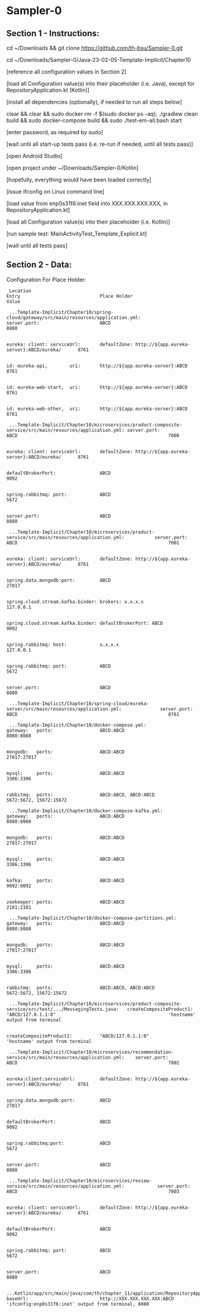 # Sampler-0

## Section 1 - Instructions:

cd ~/Downloads && git clone https://github.com/th-bsu/Sampler-0.git

cd ~/Downloads/Sampler-0/Java-23-02-05-Template-Implicit/Chapter10

[reference all configuration values in Section 2]

[load all Configuration value(s) into their placeholder (i.e. Java), except for RepositoryApplication.kt (Kotlin)]

[install all dependencies (optionally), if needed to run all steps below]

clear && clear && sudo docker rm -f $(sudo docker ps -aq); ./gradlew clean build && sudo docker-compose build && sudo ./test-em-all.bash start

[enter password, as required by sudo]

[wait until all start-up tests pass (i.e. re-run if needed, until all tests pass)]

[open Android Studio]

[open project under ~/Downloads/Sampler-0/Kotlin]

[hopefully, everything would have been loaded correctly]

[issue ifconfig on Linux command line]

[load value from enp0s31f6:inet field into XXX.XXX.XXX.XXX, in RepositoryApplication.kt]

[load all Configuration value(s) into their placeholder (i.e. Kotlin)]

[run sample test: MainActivityTest_Template_Explicit.kt]

[wait until all tests pass]

## Section 2 - Data:

  Configuration For Place Holder:

     Location                                                                                                   Entry                             Place Holder                                               Value

     ...Template-Implicit/Chapter10/spring-cloud/gateway/src/main/resources/application.yml:                    server.port:                      ABCD                                                       8080

                                                                                                                eureka: client: serviceUrl:       defaultZone: http://${app.eureka-server}:ABCD/eureka/      8761

                                                                                                                id: eureka-api,        uri:       http://${app.eureka-server}:ABCD                           8761

                                                                                                                id: eureka-web-start,  uri:       http://${app.eureka-server}:ABCD                           8761

                                                                                                                id: eureka-web-other,  uri:       http://${app.eureka-server}:ABCD                           8761

     ...Template-Implicit/Chapter10/microservices/product-composite-service/src/main/resources/application.yml: server.port:                      ABCD                                                       7000

                                                                                                                eureka: client: serviceUrl:       defaultZone: http://${app.eureka-server}:ABCD/eureka/      8761

                                                                                                                defaultBrokerPort:                ABCD                                                       9092

                                                                                                                spring.rabbitmq: port:            ABCD                                                       5672

                                                                                                                server.port:                      ABCD                                                       8080

     ...Template-Implicit/Chapter10/microservices/product-service/src/main/resources/application.yml:           server.port:                      ABCD                                                       7001

                                                                                                                eureka: client: serviceUrl:       defaultZone: http://${app.eureka-server}:ABCD/eureka/      8761

                                                                                                                spring.data.mongodb:port:         ABCD                                                       27017

                                                                                                                spring.cloud.stream.kafka.binder: brokers: x.x.x.x                                           127.0.0.1

                                                                                                                spring.cloud.stream.kafka.binder: defaultBrokerPort: ABCD                                    9092

                                                                                                                spring.rabbitmq: host:            x.x.x.x                                                    127.0.0.1

                                                                                                                spring.rabbitmq: port:            ABCD                                                       5672

                                                                                                                server.port:                      ABCD                                                       8080

     ...Template-Implicit/Chapter10/spring-cloud/eureka-server/src/main/resources/application.yml:              server.port:                      ABCD                                                       8761

     ...Template-Implicit/Chapter10/docker-compose.yml:                                                         gateway:   ports:                 ABCD:ABCD                                                  8080:8080

                                                                                                                mongodb:   ports:                 ABCD:ABCD                                                  27017:27017

                                                                                                                mysql:     ports:                 ABCD:ABCD                                                  3306:3306

                                                                                                                rabbitmq:  ports:                 ABCD:ABCD, ABCD:ABCD                                       5672:5672, 15672:15672

     ...Template-Implicit/Chapter10/docker-compose-kafka.yml:                                                   gateway:   ports:                 ABCD:ABCD                                                  8080:8080

                                                                                                                mongodb:   ports:                 ABCD:ABCD                                                  27017:27017

                                                                                                                mysql:     ports:                 ABCD:ABCD                                                  3306:3306

                                                                                                                kafka:     ports:                 ABCD:ABCD                                                  9092:9092

                                                                                                                zookeeper: ports:                 ABCD:ABCD                                                  2181:2181

     ...Template-Implicit/Chapter10/docker-compose-partitions.yml:                                              gateway:   ports:                 ABCD:ABCD                                                  8080:8080

                                                                                                                mongodb:   ports:                 ABCD:ABCD                                                  27017:27017

                                                                                                                mysql:     ports:                 ABCD:ABCD                                                  3306:3306

                                                                                                                rabbitmq:  ports:                 ABCD:ABCD, ABCD:ABCD                                       5672:5672, 15672:15672

     ...Template-Implicit/Chapter10/microservices/product-composite-service/src/test/.../MessagingTests.java:   createCompositeProduct1:          "ABCD/127.0.1.1:0"                                         'hostname' output from terminal

                                                                                                                createCompositeProduct2:          "ABCD/127.0.1.1:0"                                         'hostname' output from terminal

     ...Template-Implicit/Chapter10/microservices/recommendation-service/src/main/resources/application.yml:    server.port:                      ABCD                                                       7002

                                                                                                                eureka:client:serviceUrl:         defaultZone: http://${app.eureka-server}:ABCD/eureka/      8761

                                                                                                                spring.data.mongodb:port:         ABCD                                                       27017

                                                                                                                defaultBrokerPort:                ABCD                                                       9092

                                                                                                                spring.rabbitmq:port:             ABCD                                                       5672

                                                                                                                server.port:                      ABCD                                                       8080

     ...Template-Implicit/Chapter10/microservices/review-service/src/main/resources/application.yml:            server.port:                      ABCD                                                       7003

                                                                                                                eureka: client: serviceUrl:       defaultZone: http://${app.eureka-server}:ABCD/eureka/      8761

                                                                                                                defaultBrokerPort:                ABCD                                                       9092

                                                                                                                spring.rabbitmq: port:            ABCD                                                       5672

                                                                                                                server.port:                      ABCD                                                       8080

     ...Kotlin/app/src/main/java/com/th/chapter_11/application/RepositoryApplication.kt                         baseUrl:                          http://XXX.XXX.XXX.XXX:ABCD                                'ifconfig:enp0s31f6:inet' output from terminal, 8080




